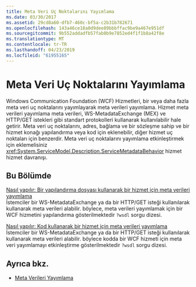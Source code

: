 ```yaml
---
title: Meta Veri Uç Noktalarını Yayımlama
ms.date: 03/30/2017
ms.assetid: 29cd8a60-dfb7-460c-bf5a-c2b31b782671
ms.openlocfilehash: 143a46ce18a0d9dee89bbbffac9be9a467e951df
ms.sourcegitcommit: 9b552addadfb57fab0b9e7852ed4f1f1b8a42f8e
ms.translationtype: MT
ms.contentlocale: tr-TR
ms.lasthandoff: 04/23/2019
ms.locfileid: "61955165"
---
```

# <a name="publishing-metadata-endpoints"></a>Meta Veri Uç Noktalarını Yayımlama
Windows Communication Foundation (WCF) Hizmetleri, bir veya daha fazla meta veri uç noktalarını yayımlayarak meta verileri yayımlama. Hizmet meta verileri yayımlama meta verileri, WS-MetadataExchange (MEX) ve HTTP/GET istekleri gibi standart protokolleri kullanarak kullanılabilir hale getirir. Meta veri uç noktalarını, adres, bağlama ve bir sözleşme sahip ve bir hizmet konağı yapılandırma veya kod için eklenebilir, diğer hizmet uç noktaları için benzerdir. Meta veri uç noktalarını yayımlama etkinleştirmek için eklemelisiniz <xref:System.ServiceModel.Description.ServiceMetadataBehavior> hizmet hizmet davranışı.  
  
## <a name="in-this-section"></a>Bu Bölümde  
 [Nasıl yapılır: Bir yapılandırma dosyası kullanarak bir hizmet için meta verileri yayımlama](../../../docs/framework/wcf/feature-details/how-to-publish-metadata-for-a-service-using-a-configuration-file.md)  
 İstemciler bir WS-MetadataExchange ya da bir HTTP/GET isteği kullanılarak kullanarak meta verileri alabilir. böylece, meta verileri yayımlamak için bir WCF hizmetini yapılandırma gösterilmektedir `?wsdl` sorgu dizesi.  
  
 [Nasıl yapılır: Kod kullanarak bir hizmet için meta verileri yayımlama](../../../docs/framework/wcf/feature-details/how-to-publish-metadata-for-a-service-using-code.md)  
 İstemciler bir WS-MetadataExchange ya da bir HTTP/GET isteği kullanılarak kullanarak meta verileri alabilir. böylece kodda bir WCF hizmeti için meta veri yayımlamayı etkinleştirme gösterilmektedir `?wsdl` sorgu dizesi.  
  
## <a name="see-also"></a>Ayrıca bkz.

- [Meta Verileri Yayımlama](../../../docs/framework/wcf/feature-details/publishing-metadata.md)
